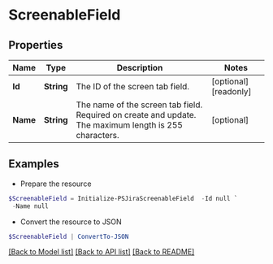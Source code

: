 # ScreenableField
## Properties

Name | Type | Description | Notes
------------ | ------------- | ------------- | -------------
**Id** | **String** | The ID of the screen tab field. | [optional] [readonly] 
**Name** | **String** | The name of the screen tab field. Required on create and update. The maximum length is 255 characters. | [optional] 

## Examples

- Prepare the resource
```powershell
$ScreenableField = Initialize-PSJiraScreenableField  -Id null `
 -Name null
```

- Convert the resource to JSON
```powershell
$ScreenableField | ConvertTo-JSON
```

[[Back to Model list]](../README.md#documentation-for-models) [[Back to API list]](../README.md#documentation-for-api-endpoints) [[Back to README]](../README.md)

